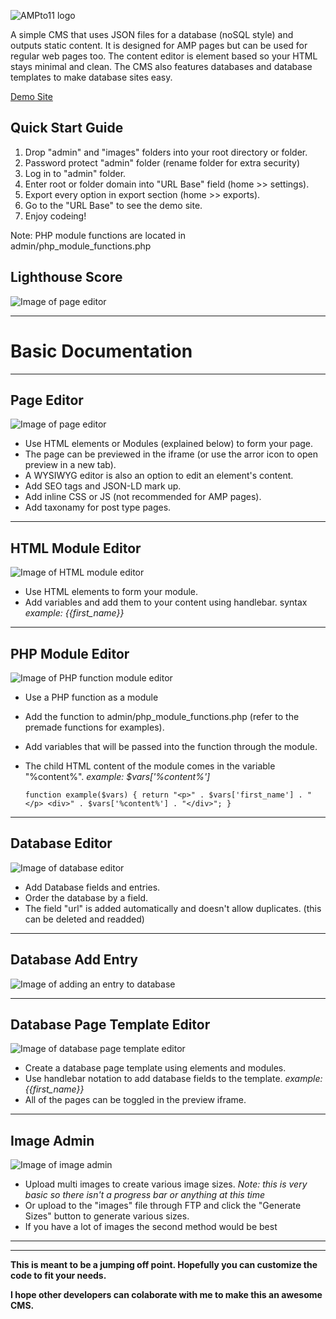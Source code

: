 ![AMPto11 logo](https://jasoncampbelldev.github.io/portfolio/screen-shots/ampTo11-logo.png)

A simple CMS that uses JSON files for a database (noSQL style) and outputs static content. 
It is designed for AMP pages but can be used for regular web pages too. 
The content editor is element based so your HTML stays minimal and clean.
The CMS also features databases and database templates to make database sites easy.

[Demo Site](http://jtc-art.com/ampTo11-demo/)

## Quick Start Guide
1. Drop "admin" and "images" folders into your root directory or folder.
2. Password protect "admin" folder (rename folder for extra security)
3. Log in to "admin" folder.
4. Enter root or folder domain into "URL Base" field (home >> settings).
5. Export every option in export section (home >> exports).
6. Go to the "URL Base" to see the demo site. 
7. Enjoy codeing!

Note: PHP module functions are located in admin/php_module_functions.php

## Lighthouse Score

![Image of page editor](https://jasoncampbelldev.github.io/portfolio/screen-shots/lighthouse-score.jpg)

---

# Basic Documentation

---

## Page Editor

![Image of page editor](https://jasoncampbelldev.github.io/portfolio/screen-shots/page-editor.jpg)

- Use HTML elements or Modules (explained below) to form your page.
- The page can be previewed in the iframe (or use the arror icon to open preview in a new tab).
- A WYSIWYG editor is also an option to edit an element's content.
- Add SEO tags and JSON-LD mark up.
- Add inline CSS or JS (not recommended for AMP pages).
- Add taxonamy for post type pages.

---

## HTML Module Editor

![Image of HTML module editor](https://jasoncampbelldev.github.io/portfolio/screen-shots/html-module-edit.jpg)

- Use HTML elements to form your module.
- Add variables and add them to your content using handlebar. syntax *example: {{first_name}}*

---

## PHP Module Editor

![Image of PHP function module editor](https://jasoncampbelldev.github.io/portfolio/screen-shots/php-module-edit.jpg)

- Use a PHP function as a module
- Add the function to admin/php_module_functions.php (refer to the premade functions for examples).
- Add variables that will be passed into the function through the module.
- The child HTML content of the module comes in the variable "%content%". *example: $vars['%content%']*
  
    ``function example($vars) { return "<p>" . $vars['first_name'] . "</p> <div>" . $vars['%content%'] . "</div>"; }``

---

## Database Editor

![Image of database editor](https://jasoncampbelldev.github.io/portfolio/screen-shots/database-editor.jpg)

- Add Database fields and entries.
- Order the database by a field.
- The field "url" is added automatically and doesn't allow duplicates. (this can be deleted and readded)

---

## Database Add Entry

![Image of adding an entry to database](https://jasoncampbelldev.github.io/portfolio/screen-shots/database-add-entry.jpg)

---

## Database Page Template Editor

![Image of database page template editor](https://jasoncampbelldev.github.io/portfolio/screen-shots/db-page-editor.jpg)

- Create a database page template using elements and modules.
- Use handlebar notation to add database fields to the template. *example: {{first_name}}*
- All of the pages can be toggled in the preview iframe.

---

## Image Admin

![Image of image admin](https://jasoncampbelldev.github.io/portfolio/screen-shots/image-admin.jpg)

- Upload multi images to create various image sizes. *Note: this is very basic so there isn't a progress bar or anything at this time*
- Or upload to the "images" file through FTP and click the "Generate Sizes" button to generate various sizes.
- If you have a lot of images the second method would be best

---

---

__This is meant to be a jumping off point. Hopefully you can customize the code to fit your needs.__

__I hope other developers can colaborate with me to make this an awesome CMS.__
